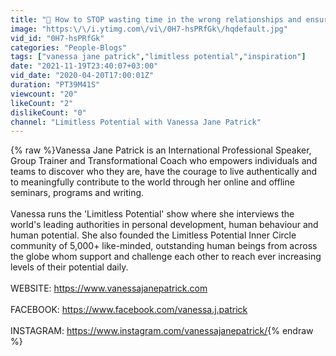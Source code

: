 ```yaml
---
title: "📢 How to STOP wasting time in the wrong relationships and ensure the right ones reach their po"
image: "https:\/\/i.ytimg.com\/vi\/0H7-hsPRfGk\/hqdefault.jpg"
vid_id: "0H7-hsPRfGk"
categories: "People-Blogs"
tags: ["vanessa jane patrick","limitless potential","inspiration"]
date: "2021-11-19T23:40:07+03:00"
vid_date: "2020-04-20T17:00:01Z"
duration: "PT39M41S"
viewcount: "20"
likeCount: "2"
dislikeCount: "0"
channel: "Limitless Potential with Vanessa Jane Patrick"
---
```

{% raw %}Vanessa Jane Patrick is an International Professional Speaker, Group Trainer and Transformational Coach who empowers individuals and teams to discover who they are, have the courage to live authentically and to meaningfully contribute to the world through her online and offline seminars, programs and writing. <br /><br />Vanessa runs the 'Limitless Potential' show where she interviews the world's leading authorities in personal development, human behaviour and human potential. She also founded the Limitless Potential Inner Circle community of 5,000+ like-minded, outstanding human beings from across the globe whom support and challenge each other to reach ever increasing levels of their potential daily.<br /><br />WEBSITE: <a rel="nofollow" target="blank" href="https://www.vanessajanepatrick.com">https://www.vanessajanepatrick.com</a><br /><br />FACEBOOK: <a rel="nofollow" target="blank" href="https://www.facebook.com/vanessa.j.patrick">https://www.facebook.com/vanessa.j.patrick</a><br /><br />INSTAGRAM: <a rel="nofollow" target="blank" href="https://www.instagram.com/vanessajanepatrick/">https://www.instagram.com/vanessajanepatrick/</a>{% endraw %}
